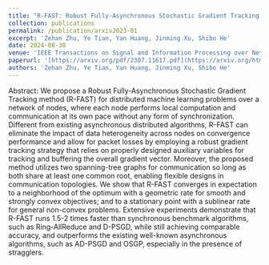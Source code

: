 ```yaml
---
title: "R-FAST: Robust Fully-Asynchronous Stochastic Gradient Tracking over General Topology"
collection: publications
permalink: /publication/arxiv2023-01
excerpt: 'Zehan Zhu, Ye Tian, Yan Huang, Jinming Xu, Shibo He'
date: 2024-08-30
venue: 'IEEE Transactions on Signal and Information Processing over Networks'
paperurl: '[https://arxiv.org/pdf/2307.11617.pdf](https://arxiv.org/html/2307.11617v2)'
authors: 'Zehan Zhu, Ye Tian, Yan Huang, Jinming Xu, Shibo He'
---
```


Abstract: We propose a Robust Fully-Asynchronous Stochastic Gradient Tracking method (R-FAST) for distributed machine learning problems over a network of nodes, where each node performs local computation and communication at its own pace without any form of synchronization. Different from existing asynchronous distributed algorithms, R-FAST can eliminate the impact of data heterogeneity across nodes on convergence performance and allow for packet losses by employing a robust gradient tracking strategy that relies on properly designed auxiliary variables for tracking and buffering the overall gradient vector. Moreover, the proposed method utilizes two spanning-tree graphs for communication so long as both share at least one common root, enabling flexible designs in communication topologies. We show that R-FAST converges in expectation to a neighborhood of the optimum with a geometric rate for smooth and strongly convex objectives; and to a stationary point with a sublinear rate for general non-convex problems. Extensive experiments demonstrate that R-FAST runs 1.5-2 times faster than synchronous benchmark algorithms, such as Ring-AllReduce and D-PSGD, while still achieving comparable accuracy, and outperforms the existing well-known asynchronous algorithms, such as AD-PSGD and OSGP, especially in the presence of stragglers.


